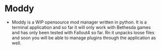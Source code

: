 # Moddy
 - Moddy is a WIP opensource mod manager written in python. It is a terminal application and so far it will only work with Bethesda games and has only been tested with Fallout4 so far. Rn it unpacks loose files and soon you will be able to manage plugins through the application as well.  
